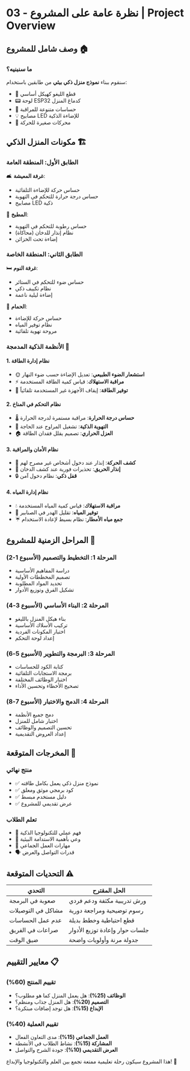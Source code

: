 # 03 - نظرة عامة على المشروع | Project Overview

## وصف شامل للمشروع 🏠

### ما سنبنيه؟

سنقوم ببناء **نموذج منزل ذكي بيئي** من طابقين باستخدام:
- 🧱 قطع الليغو كهيكل أساسي
- 📟 لوحة ESP32 كدماغ المنزل
- 🔌 حساسات متنوعة للمراقبة
- 💡 مصابيح LED للإضاءة الذكية
- 🔧 محركات صغيرة للحركة

## مكونات المنزل الذكي 🏗️

### الطابق الأول: المنطقة العامة
🛋️ **غرفة المعيشة**:
- حساس حركة للإضاءة التلقائية
- حساس درجة حرارة للتحكم في التهوية
- مصابيح LED ذكية

🍳 **المطبخ**:
- حساس رطوبة للتحكم في التهوية
- نظام إنذار للدخان (محاكاة)
- إضاءة تحت الخزائن

### الطابق الثاني: المنطقة الخاصة
🛏️ **غرفة النوم**:
- حساس ضوء للتحكم في الستائر
- نظام تكييف ذكي
- إضاءة ليلية ناعمة

🚿 **الحمام**:
- حساس حركة للإضاءة
- نظام توفير المياه
- مروحة تهوية تلقائية

### الأنظمة الذكية المدمجة 🤖

#### 1. نظام إدارة الطاقة
- 🌞 **استشعار الضوء الطبيعي**: تعديل الإضاءة حسب ضوء النهار
- ⚡ **مراقبة الاستهلاك**: قياس كمية الطاقة المستخدمة
- 🔋 **توفير الطاقة**: إيقاف الأجهزة غير المستخدمة تلقائياً

#### 2. نظام التحكم في المناخ
- 🌡️ **حساس درجة الحرارة**: مراقبة مستمرة لدرجة الحرارة
- 💨 **التهوية الذكية**: تشغيل المراوح عند الحاجة
- 🏠 **العزل الحراري**: تصميم يقلل فقدان الطاقة

#### 3. نظام الأمان والمراقبة
- 👥 **كشف الحركة**: إنذار عند دخول أشخاص غير مصرح لهم
- 🚨 **إنذار الحريق**: تحذيرات فورية عند كشف الدخان
- 🔒 **قفل ذكي**: نظام دخول آمن

#### 4. نظام إدارة المياه
- 💧 **مراقبة الاستهلاك**: قياس كمية المياه المستخدمة
- 🚿 **توفير المياه**: تقليل الهدر في الصنابير
- ☔ **جمع مياه الأمطار**: نظام بسيط لإعادة الاستخدام

## المراحل الزمنية للمشروع 📅

### المرحلة 1: التخطيط والتصميم (الأسبوع 1-2)
- دراسة المفاهيم الأساسية
- تصميم المخططات الأولية
- تحديد المواد المطلوبة
- تشكيل الفرق وتوزيع الأدوار

### المرحلة 2: البناء الأساسي (الأسبوع 3-4)
- بناء هيكل المنزل بالليغو
- تركيب الأسلاك الأساسية
- اختبار المكونات الفردية
- إعداد لوحة التحكم

### المرحلة 3: البرمجة والتطوير (الأسبوع 5-6)
- كتابة الكود للحساسات
- برمجة الاستجابات التلقائية
- اختبار الوظائف المختلفة
- تصحيح الأخطاء وتحسين الأداء

### المرحلة 4: الدمج والاختبار (الأسبوع 7-8)
- دمج جميع الأنظمة
- اختبار شامل للمنزل
- تحسين التصميم والوظائف
- إعداد العروض التقديمية

## المخرجات المتوقعة 🎯

### منتج نهائي
- ✅ نموذج منزل ذكي يعمل بكامل طاقته
- ✅ كود برمجي موثق ومعلق
- ✅ دليل مستخدم مبسط
- ✅ عرض تقديمي للمشروع

### تعلم الطلاب
- 🧠 فهم عملي للتكنولوجيا الذكية
- 🌱 وعي بأهمية الاستدامة البيئية
- 🤝 مهارات العمل الجماعي
- 🗣️ قدرات التواصل والعرض

## التحديات المتوقعة ⚠️

| التحدي | الحل المقترح |
|--------|--------------|
| صعوبة في البرمجة | ورش تدريبية مكثفة ودعم فردي |
| مشاكل في التوصيلات | رسوم توضيحية ومراجعة دورية |
| عدم عمل الحساسات | قطع احتياطية وخطط بديلة |
| صراعات في الفريق | جلسات حوار وإعادة توزيع الأدوار |
| ضيق الوقت | جدولة مرنة وأولويات واضحة |

## معايير التقييم 📋

### تقييم المنتج (60%)
- **الوظائف (25%)**: هل يعمل المنزل كما هو مطلوب؟
- **التصميم (20%)**: هل المنزل جذاب ومنظم؟
- **الإبداع (15%)**: هل توجد إضافات مبتكرة؟

### تقييم العملية (40%)
- **العمل الجماعي (15%)**: مدى التعاون الفعال
- **المشاركة (15%)**: نشاط الطلاب في الأنشطة
- **العرض التقديمي (10%)**: جودة الشرح والتواصل

هذا المشروع سيكون رحلة تعليمية ممتعة تجمع بين العلم والتكنولوجيا والإبداع! 🚀 